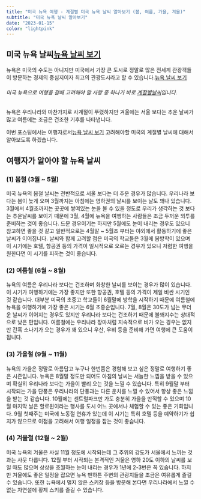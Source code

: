 ```yaml
---
title: "미국 뉴욕 여행 - 계절별 미국 뉴욕 날씨 알아보기 (봄, 여름, 가을, 겨울)"
subtitle: "미국 뉴욕 날씨 알아보기"
date: "2023-01-15"
color: "lightpink"
---
```




## 미국 뉴욕 날씨[뉴욕 날씨 보기](https://www.accuweather.com/ko/us/new-york/10021/weather-forecast/349727)

뉴욕은 미국의 수도는 아니지만 미국에서 가장 큰 도시로 정말로 많은 전세계 관광객들이 방문하는 경제의 중심지이자 최고의 관광도시라고 할 수 있습니다.[뉴욕 날씨 보기](https://www.accuweather.com/ko/us/new-york/10021/weather-forecast/349727)

###### 미국 뉴욕으로 여행을 갈때 고려해야 할 사항 중 하나가 바로 [계절별날씨](https://www.accuweather.com/ko/us/new-york/10021/weather-forecast/349727)입니다. 
뉴욕은 우리나라와 마찬가지로 사계절이 뚜렸하지만 겨울에는 서울 보다는 추운 날씨가 많고 여름에는 조금은 건조한 기후를 나타냅니다.

이번 포스팅에서는 여행자로서[뉴욕 날씨 보기](https://www.accuweather.com/ko/us/new-york/10021/weather-forecast/349727)
 고려해야할 미국의 계절별 날씨에 대해서 알아보도록 하겠습니다.





## 여행자가 알아야 할 뉴욕 날씨

### (1) 봄철 (3월 ~ 5월)
미국 뉴욕의 봄철 날씨는 전반적으로 서울 보다는 더 추운 경우가 많습니다. 우리나라 보다는 봄이 늦게 오며 3월까지는 아침에는 영하권의 날씨를 보이는 날도 꽤나 있습니다.
3월에서 4월초까지는 곳곳에 쌓여있는 눈을 볼 수 있을 정도로 우리가 생각하는 것 보다는 추운날씨를 보이기 때문에 3월, 4월에 뉴욕을 여행하는 사람들은 조금 두꺼운 외투를 준비하는 것이 좋습니다.
드문 경우이기는 하지만 5월에도 눈이 내리는 경우도 있으니 참고하면 좋을 것 같고 일반적으로는 4월말 ~ 5월초 부터는 야외에서 활동하기에 좋은 날씨가 이어집니다.
날씨와 함께 고려할 점은 미국의 학교들은 3월에 봄방학이 있으며 이 시기에는 호텔, 항공권 등의 가격이 일시적으로 오르는 경우가 있으니 저렴한 여행을 원한다면 이 시기를 피하는 것이 좋습니다.


### (2) 여름철 (6월 ~ 8월)
뉴욕의 여름은 우리나라 보다는 건조하며 화창한 날씨를 보이는 경우가 많이 있습니다. 이 시기가 여행하기에는 가장 좋지만 또한 항공권, 호텔 등의 가격이 제일 비싼 시기인 것 같습니다.
대부분 미국의 초중고 학교들이 6월말에 방학을 시작하기 때문에 여름철에 뉴욕을 여행하기에 가장 좋은 시기는 6월 초중순입니다.
7월, 8월은 30도가 넘는 무더운 날씨가 이어지는 경우도 있지만 우리나라 보다는 건조하기 때문에 불꽤지수는 상대적으로 낮은 편입니다.
여름철에는 우리나라 장마처럼 지속적으로 비가 오는 경우는 없지만 간혹 소나기가 오는 경우가 꽤 있으니 우산, 우비 등을 준비해 가면 여행에 큰 도움이 됩니다.


### (3) 가을철 (9월 ~ 11월)
뉴욕의 가을은 정말로 아름답고 누구나 한번쯤은 경험해 보고 싶은 정말로 여행하기 좋은 시즌입니다.
뉴욕은 8월말 정도만 되어도 아침의 날씨는 서늘한 느낌을 받을 수 있으며 확실히 우리나라 보다는 가을이 빨리 오는 것을 느낄 수 있습니다.
특히 9월말 부터 시작되는 가을 단풍은 우리나라의 단풍과는 다른 운치를 느낄 수 있어서 항상 좋은 느낌을 받는 것 같습니다.
10월에는 센트럴파크만 가도 충분히 가을을 만끽할 수 있으며 10월 마지막 날은 할로윈이라는 행사를 도시 어느 곳에서나 체험할 수 있는 좋은 기회입니다.
9월 첫째주는 미국에 노동절 연휴가 있는데 이 시기는 특히 호텔 등을 예약하기가 쉽지가 않으므로 이점을 고려해서 여행 일정을 잡는 것이 좋습니다.


### (4) 겨울철 (12월 ~ 2월)
미국 뉴욕의 겨울은 사실 11월 정도에 시작되는데 그 추위의 강도가 서울에서 느끼는 것과는 사뭇 다릅니다.
12월 부터 시작되는 본격적인 겨울은 영하 20도 이하의 날씨를 보일 때도 많으며 상상을 초월하는 눈이 내리는 경우가 1년에 2-3번은 꼭 있습니다.
하지만 겨울에도 좋은 일정을 잡으면 뉴욕 맨하튼 주변의 관광지들을 조금은 여유롭게 즐길 수 있습니다.
또한 뉴욕에서 멀지 않은 스키장 등을 방문해 본다면 우리나라에서 느낄 수 없는 자연설에 황제 스키를 즐길 수 있습니다.